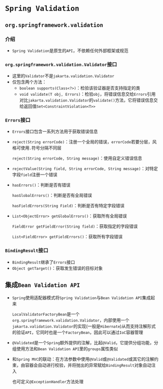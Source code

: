 # `Spring Validation`

## `org.springframework.validation`

### 介绍

- `Spring Validation`是原生的`API`，不依赖任何外部框架或规范

### `org.springframework.validation.Validator`接口

- 这里的`Validator`不是`jakarta.validation.Validator`
- 仅包含两个方法：
  - `boolean supports(Class<?>)`：检验该验证器是否支持指定的类
  - `void validate(T obj, Errors)`：检验`obj`，将错误信息交给`Errors`引用
  对比`jakarta.validation.Validator`的`validate()`方法，它将错误信息交给返回值`Set<ConstraintViolation<T>>`

### `Errors`接口

- `Errors`接口包含一系列方法用于获取错误信息
- `reject(String errorCode)`：注册一个全局的错误，`errorCode`若要分层，风格可使用`.`符号分隔不同层

  `reject(String errorCode, String message)`：使用自定义错误信息
- `rejectValue(String field, String errorCode, String message)`：对特定字段`field`注册一个错误
- `hasErrors()`：判断是否有错误

  `hasGlobalErrors()`：判断是否有全局错误

  `hasFieldErrors(String Field)`：判断是否有特定字段错误
- `List<ObjectError> getGlobalErrors()`：获取所有全局错误

  `FieldError getFieldError(String field)`：获取指定的字段错误

  `List<FieldError> getFieldErrors()`：获取所有字段错误

### `BindingResult`接口

- `BindingResult`继承了`Errors`接口
- `Object getTarget()`：获取发生错误的目标对象

## 集成`Bean Validation API`

- `Spring`使用适配器模式将`Spring Validation`与`Bean Validation API`集成起来
  
  `LocalValidatorFactoryBean`是一个`org.springframework.validation.Validator`，内部使用一个`jakarta.validation.Validator`的实现(一般是`Hibernate`)从而支持注解形式的验证`API`，它同时也是一个`FactoryBean`，因此可以通过`IoC`容器管理
- `@Validated`是一个`Spring`额外提供的注解，比起`@Valid`，它提供分组功能，分组使用方法和`Bean Validation API`里的`groups`属性类似
- 和`Spring MVC`的联动：在方法参数中使用`@Valid`或`@Validated`或其它的注解约束，由容器会自动进行校验，并将抛出的异常赋给`BindingResult`对象自动注入

  也可定义`@ExceptionHandler`方法处理
